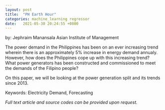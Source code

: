 ```yaml
---
layout: post
title:  "PH Earth Hour"
categories: machine_learning regressor
date:   2021-05-30 20:24:55 +0800
---
```

by: Jephraim Manansala
Asian Institute of Management

The power demand in the Philippines has been on an ever increasing trend wherein there is an approximately 5% increase in energy demand annualy. However, how does the Philippines cope up with this increasing trend? What power generators has been constructed and commissioned to meet the demands of the Filipino people?

On this paper, we will be looking at the power generation split and its trends since 2013.

Keywords: Electricity Demand, Forecasting

<i>Full text article and source codes can be provided upon request. </i>